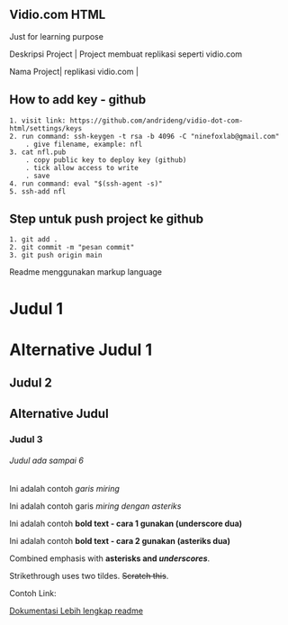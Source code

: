 ## Vidio.com HTML
Just for learning purpose

Deskripsi Project | Project membuat replikasi seperti vidio.com

Nama Project| replikasi vidio.com |

## How to add key - github

```
1. visit link: https://github.com/andrideng/vidio-dot-com-html/settings/keys
2. run command: ssh-keygen -t rsa -b 4096 -C "ninefoxlab@gmail.com"
    . give filename, example: nfl
3. cat nfl.pub
    . copy public key to deploy key (github)
    . tick allow access to write
    . save
4. run command: eval "$(ssh-agent -s)"
5. ssh-add nfl
```

## Step untuk push project ke github
```
1. git add .
2. git commit -m "pesan commit"
3. git push origin main
```

Readme menggunakan markup language

# Judul 1
Alternative Judul 1
===================

## Judul 2
Alternative Judul
-----------------

### Judul 3

###### Judul ada sampai 6


Ini adalah contoh _garis miring_ 

Ini adalah contoh garis *miring dengan asteriks*

Ini adalah contoh __bold text - cara 1 gunakan (underscore dua)__

Ini adalah contoh **bold text - cara 2 gunakan (asteriks dua)**

Combined emphasis with **asterisks and _underscores_**.

Strikethrough uses two tildes. ~~Scratch this~~.


Contoh Link:

[Dokumentasi Lebih lengkap readme](https://github.com/adam-p/markdown-here/wiki/Markdown-Cheatsheet)